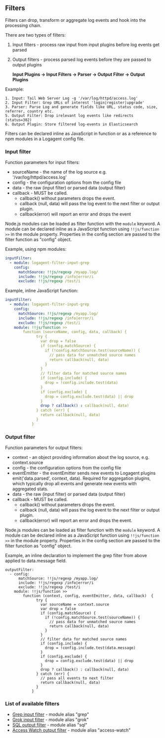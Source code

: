 ## Filters

Filters can drop, transform or aggregate log events and hook into the processing chain. 

There are two types of filters:

1. Input filters - process raw input from input plugins before log events get parsed
2. Output filters - process parsed log events before they are passed to output plugins


   __Input Plugins -> **Input Filters** -> Parser -> **Output Filter** -> Output Plugins__


Example: 
```
1. Input: Tail Web Server Log -g '/var/log/httpd/access.log'
2. Input Filter: Grep URLs of interest 'login|register|upgrade'   
3. Parser: Parse Log and generate fields like URL, status code, size, referrer, country etc.
5. Output Filter: Drop irelevant log events like redirects (status=302)
6. Output Plugin: Store filtered log-events in Elasticsearch
```

Filters can be declared inline as JavaScript in function or as a reference to npm modules in a Logagent config file. 

### Input filter

Function parameters for input filters:

- sourceName - the name of the log source e.g. '/var/log/httpd/access.log'
- config - the configuration options from the config file 
- data - the raw (input filter) or parsed data (output filter)
- callback - MUST be called. 
  - callback() without parameters drops the event. 
  - callback (null, data) will pass the log event to the next filter or output plugin. 
  - callback(error) will report an error and drops the event

Node.js modules can be loaded as filter function with the ```module``` keyword.
A module can be declared inline as a JavaScript function using ```!!js/function >>``` in the module property. Properties in the config section are passed to the filter function as "config" object.

Example, using npm modules: 
```yaml
inputFilter:
  - module: logagent-filter-input-grep
    config:
      matchSource: !!js/regexp /myapp.log/
      include: !!js/regexp /info|error/i
      exclude: !!js/regexp /test/i
```

Example, inline JavaScript function:

```yaml
inputFilter:
  - module: logagent-filter-input-grep
    config:
      matchSource: !!js/regexp /myapp.log/
      include: !!js/regexp /info|error/i
      exclude: !!js/regexp /test/i
    module: !!js/function >> 
        function (sourceName, config, data, callback) {
              try {
                var drop = false
                if (config.matchSource) {
                  if (!config.matchSource.test(sourceName)) {
                    // pass data for unmatched source names
                    return callback(null, data)
                  }
                }
                // filter data for matched source names
                if (config.include) {
                  drop = !config.include.test(data)
                }
                if (config.exclude) {
                  drop = config.exclude.test(data) || drop
                }
                drop ? callback() : callback(null, data)
              } catch (err) {
                return callback(null, data)
              }
            }
```

### Output filter

Function parameters for output filters:

- context - an object providing information about the log source, e.g. context.source 
- config - the configuration options from the config file
- eventEmitter - the eventEmitter sends new events to Logagent plugins emit('data.parsed', context, data). Required for aggregation plugins, which typically drop all events and generate new events with aggregated stats. 
- data - the raw (input filter) or parsed data (output filter)
- callback - MUST be called. 
  - callback() without parameters drops the event. 
  - callback (null, data) will pass the log event to the next filter or output plugin. 
  - callback(error) will report an error and drops the event.

Node.js modules can be loaded as filter function with the ```module``` keyword.
A module can be declared inline as a JavaScript function using ```!!js/function >>``` in the module property. Properties in the config section are passed to the filter function as "config" object.

Example, an inline declaration to implement the grep filter from above applied to data.message field. 

```
outputFilter:
  - config:
      matchSource: !!js/regexp /myapp.log/
      include: !!js/regexp /info|error/i
      exclude: !!js/regexp /test/i
    module: !!js/function >> 
        function (context, config, eventEmitter, data, callback)  {
              try {
                var sourceName = context.source
                var drop = false
                if (config.matchSource) {
                  if (!config.matchSource.test(sourceName)) {
                    // pass data for unmatched source names
                    return callback(null, data)
                  }
                }
                // filter data for matched source names
                if (config.include) {
                  drop = !config.include.test(data.message)
                }
                if (config.exclude) {
                  drop = config.exclude.test(data) || drop
                }
                drop ? callback() : callback(null, data)
              } catch (err) {
                // pass all events to next filter
                return callback(null, data)
              }
            }
```

### List of available filters

- [Grep input filter](./input-filter-grep) - module alias "grep"
- [Grok input filter](./input-filter-grok) - module alias "grok"
- [SQL output filter](./output-filter-sql) - module alias "sql"
- [Access Watch output filter](./output-filter-accesswatch) - module alias "access-watch"
